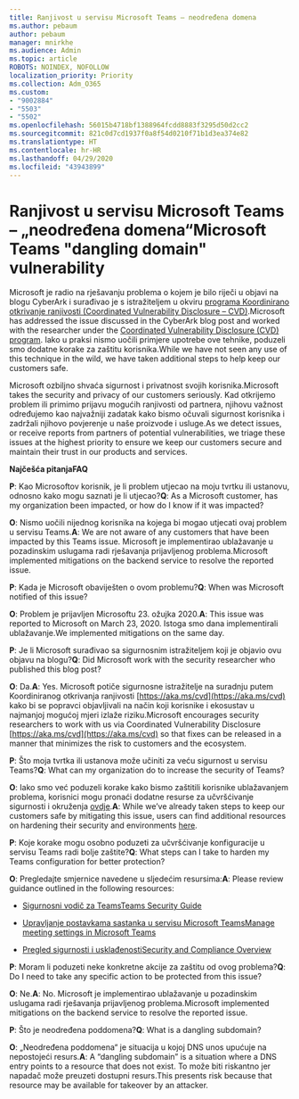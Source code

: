 ```yaml
---
title: Ranjivost u servisu Microsoft Teams – neodređena domena
ms.author: pebaum
author: pebaum
manager: mnirkhe
ms.audience: Admin
ms.topic: article
ROBOTS: NOINDEX, NOFOLLOW
localization_priority: Priority
ms.collection: Adm_O365
ms.custom:
- "9002884"
- "5503"
- "5502"
ms.openlocfilehash: 56015b4718bf1388964fcdd8883f3295d50d2cc2
ms.sourcegitcommit: 821c0d7cd1937f0a8f54d0210f71b1d3ea374e82
ms.translationtype: HT
ms.contentlocale: hr-HR
ms.lasthandoff: 04/29/2020
ms.locfileid: "43943899"
---
```

# <a name="microsoft-teams-dangling-domain-vulnerability"></a><span data-ttu-id="6bf78-102">Ranjivost u servisu Microsoft Teams – „neodređena domena“</span><span class="sxs-lookup"><span data-stu-id="6bf78-102">Microsoft Teams "dangling domain" vulnerability</span></span>

<span data-ttu-id="6bf78-103">Microsoft je radio na rješavanju problema o kojem je bilo riječi u objavi na blogu CyberArk i surađivao je s istražiteljem u okviru [programa Koordinirano otkrivanje ranjivosti (Coordinated Vulnerability Disclosure – CVD)](https://aka.ms/cvd).</span><span class="sxs-lookup"><span data-stu-id="6bf78-103">Microsoft has addressed the issue discussed in the CyberArk blog post and worked with the researcher under the [Coordinated Vulnerability Disclosure (CVD) program](https://aka.ms/cvd).</span></span> <span data-ttu-id="6bf78-104">Iako u praksi nismo uočili primjere upotrebe ove tehnike, poduzeli smo dodatne korake za zaštitu korisnika.</span><span class="sxs-lookup"><span data-stu-id="6bf78-104">While we have not seen any use of this technique in the wild, we have taken additional steps to help keep our customers safe.</span></span>

<span data-ttu-id="6bf78-105">Microsoft ozbiljno shvaća sigurnost i privatnost svojih korisnika.</span><span class="sxs-lookup"><span data-stu-id="6bf78-105">Microsoft takes the security and privacy of our customers seriously.</span></span> <span data-ttu-id="6bf78-106">Kad otkrijemo problem ili primimo prijavu mogućih ranjivosti od partnera, njihovu važnost određujemo kao najvažniji zadatak kako bismo očuvali sigurnost korisnika i zadržali njihovo povjerenje u naše proizvode i usluge.</span><span class="sxs-lookup"><span data-stu-id="6bf78-106">As we detect issues, or receive reports from partners of potential vulnerabilities, we triage these issues at the highest priority to ensure we keep our customers secure and maintain their trust in our products and services.</span></span>

<span data-ttu-id="6bf78-107">**Najčešća pitanja**</span><span class="sxs-lookup"><span data-stu-id="6bf78-107">**FAQ**</span></span>

<span data-ttu-id="6bf78-108">**P**: Kao Microsoftov korisnik, je li problem utjecao na moju tvrtku ili ustanovu, odnosno kako mogu saznati je li utjecao?</span><span class="sxs-lookup"><span data-stu-id="6bf78-108">**Q**: As a Microsoft customer, has my organization been impacted, or how do I know if it was impacted?</span></span>

<span data-ttu-id="6bf78-109">**O**: Nismo uočili nijednog korisnika na kojega bi mogao utjecati ovaj problem u servisu Teams.</span><span class="sxs-lookup"><span data-stu-id="6bf78-109">**A**: We are not aware of any customers that have been impacted by this Teams issue.</span></span> <span data-ttu-id="6bf78-110">Microsoft je implementirao ublažavanje u pozadinskim uslugama radi rješavanja prijavljenog problema.</span><span class="sxs-lookup"><span data-stu-id="6bf78-110">Microsoft implemented mitigations on the backend service to resolve the reported issue.</span></span>

<span data-ttu-id="6bf78-111">**P**: Kada je Microsoft obaviješten o ovom problemu?</span><span class="sxs-lookup"><span data-stu-id="6bf78-111">**Q**: When was Microsoft notified of this issue?</span></span>

<span data-ttu-id="6bf78-112">**O**: Problem je prijavljen Microsoftu 23. ožujka 2020.</span><span class="sxs-lookup"><span data-stu-id="6bf78-112">**A**: This issue was reported to Microsoft on March 23, 2020.</span></span> <span data-ttu-id="6bf78-113">Istoga smo dana implementirali ublažavanje.</span><span class="sxs-lookup"><span data-stu-id="6bf78-113">We implemented mitigations on the same day.</span></span>

<span data-ttu-id="6bf78-114">**P**: Je li Microsoft surađivao sa sigurnosnim istražiteljem koji je objavio ovu objavu na blogu?</span><span class="sxs-lookup"><span data-stu-id="6bf78-114">**Q**: Did Microsoft work with the security researcher who published this blog post?</span></span>

<span data-ttu-id="6bf78-115">**O**: Da.</span><span class="sxs-lookup"><span data-stu-id="6bf78-115">**A**: Yes.</span></span> <span data-ttu-id="6bf78-116">Microsoft potiče sigurnosne istražitelje na suradnju putem Koordiniranog otkrivanja ranjivosti [https://aka.ms/cvd](https://aka.ms/cvd) kako bi se popravci objavljivali na način koji korisnike i ekosustav u najmanjoj mogućoj mjeri izlaže riziku.</span><span class="sxs-lookup"><span data-stu-id="6bf78-116">Microsoft encourages security researchers to work with us via Coordinated Vulnerability Disclosure [https://aka.ms/cvd](https://aka.ms/cvd) so that fixes can be released in a manner that minimizes the risk to customers and the ecosystem.</span></span>  

<span data-ttu-id="6bf78-117">**P**: Što moja tvrtka ili ustanova može učiniti za veću sigurnost u servisu Teams?</span><span class="sxs-lookup"><span data-stu-id="6bf78-117">**Q**: What can my organization do to increase the security of Teams?</span></span>  

<span data-ttu-id="6bf78-118">**O**: Iako smo već poduzeli korake kako bismo zaštitili korisnike ublažavanjem problema, korisnici mogu pronaći dodatne resurse za učvršćivanje sigurnosti i okruženja [ovdje](https://www.microsoft.com/microsoft-365/blog/2020/04/06/it-professionals-privacy-security-microsoft-teams/).</span><span class="sxs-lookup"><span data-stu-id="6bf78-118">**A**: While we’ve already taken steps to keep our customers safe by mitigating this issue, users can find additional resources on hardening their security and environments [here](https://www.microsoft.com/microsoft-365/blog/2020/04/06/it-professionals-privacy-security-microsoft-teams/).</span></span>  

<span data-ttu-id="6bf78-119">**P**: Koje korake mogu osobno poduzeti za učvršćivanje konfiguracije u servisu Teams radi bolje zaštite?</span><span class="sxs-lookup"><span data-stu-id="6bf78-119">**Q**: What steps can I take to harden my Teams configuration for better protection?</span></span>

<span data-ttu-id="6bf78-120">**O**: Pregledajte smjernice navedene u sljedećim resursima:</span><span class="sxs-lookup"><span data-stu-id="6bf78-120">**A**: Please review guidance outlined in the following resources:</span></span> 

- [<span data-ttu-id="6bf78-121">Sigurnosni vodič za Teams</span><span class="sxs-lookup"><span data-stu-id="6bf78-121">Teams Security Guide</span></span>](https://docs.microsoft.com/microsoftteams/teams-security-guide)

- [<span data-ttu-id="6bf78-122">Upravljanje postavkama sastanka u servisu Microsoft Teams</span><span class="sxs-lookup"><span data-stu-id="6bf78-122">Manage meeting settings in Microsoft Teams</span></span>](https://docs.microsoft.com/microsoftteams/meeting-settings-in-teams)

- [<span data-ttu-id="6bf78-123">Pregled sigurnosti i usklađenosti</span><span class="sxs-lookup"><span data-stu-id="6bf78-123">Security and Compliance Overview</span></span>](https://docs.microsoft.com/microsoftteams/security-compliance-overview)

<span data-ttu-id="6bf78-124">**P**: Moram li poduzeti neke konkretne akcije za zaštitu od ovog problema?</span><span class="sxs-lookup"><span data-stu-id="6bf78-124">**Q**: Do I need to take any specific action to be protected from this issue?</span></span>

<span data-ttu-id="6bf78-125">**O**: Ne.</span><span class="sxs-lookup"><span data-stu-id="6bf78-125">**A**: No.</span></span> <span data-ttu-id="6bf78-126">Microsoft je implementirao ublažavanje u pozadinskim uslugama radi rješavanja prijavljenog problema.</span><span class="sxs-lookup"><span data-stu-id="6bf78-126">Microsoft implemented mitigations on the backend service to resolve the reported issue.</span></span>

<span data-ttu-id="6bf78-127">**P**: Što je neodređena poddomena?</span><span class="sxs-lookup"><span data-stu-id="6bf78-127">**Q**: What is a dangling subdomain?</span></span>

<span data-ttu-id="6bf78-128">**O**: „Neodređena poddomena“ je situacija u kojoj DNS unos upućuje na nepostojeći resurs.</span><span class="sxs-lookup"><span data-stu-id="6bf78-128">**A**:  A “dangling subdomain” is a situation where a DNS entry points to a resource that does not exist.</span></span>  <span data-ttu-id="6bf78-129">To može biti riskantno jer napadač može preuzeti dostupni resurs.</span><span class="sxs-lookup"><span data-stu-id="6bf78-129">This presents risk because that resource may be available for takeover by an attacker.</span></span>
